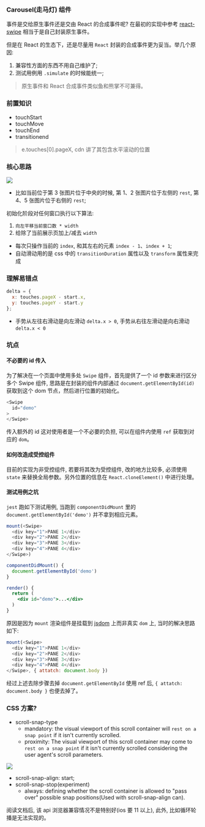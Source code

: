 <!--
abbrlink: n2xngha2
-->

### Carousel(走马灯) 组件

事件是交给原生事件还是交由 React 的合成事件呢? 在最初的实现中参考 [react-swipe](https://github.com/voronianski/react-swipe/blob/gh-pages/src/index.js) 相当于是自己封装原生事件。

但是在 React 的生态下，还是尽量用 `React` 封装的合成事件更为妥当。举几个原因:

1. 兼容性方面的东西不用自己维护了;
2. 测试用例用 `.simulate` 的时候能统一;

> 原生事件和 React 合成事件类似鱼和熊掌不可兼得。

### 前置知识

* touchStart
* touchMove
* touchEnd
* transitionend

> e.touches[0].pageX, cdn 讲了其包含水平滚动的位置

### 核心思路

![](http://with.muyunyun.cn/8151b27a39eb385305185d0a67736011.jpg-400)

* 比如当前位于第 3 张图片位于中央的时候, 第 1、2 张图片位于左侧的 `rest`, 第 4、5 张图片位于右侧的 `rest`;

初始化阶段对任何窗口执行以下算法:

1. `向左平移当前窗口数 * width`
2. 给除了当前展示页加上/减去 `width`

* 每次只操作当前的 `index`, 和其左右的元素 `index - 1`、`index + 1`;
* 自动滑动用的是 css 中的 `transitionDuration` 属性以及 `transform` 属性来完成

### 理解易错点

```js
delta = {
  x: touches.pageX - start.x,
  y: touches.pageY - start.y
};
```

* 手势从左往右滑动是向左滑动 `delta.x > 0`, 手势从右往左滑动是向右滑动 `delta.x < 0`

### 坑点

#### 不必要的 id 传入

为了解决在一个页面中使用多处 `Swipe` 组件，首先提供了一个 id 参数来进行区分多个 Swipe 组件, 思路是在封装的组件内部通过 `document.getElementById(id)` 获取到这个 dom 节点，然后进行位置的初始化。

```js
<Swipe
  id="demo"
>
</Swipe>
```

传入额外的 id 这对使用者是一个不必要的负担, 可以在组件内使用 `ref` 获取到对应的 `dom`。

#### 如何改造成受控组件

目前的实现为非受控组件, 若要将其改为受控组件, 改的地方比较多, 必须使用 `state` 来替换全局参数。另外位置的信息在 `React.cloneElement()` 中进行处理。

#### 测试用例之坑

`jest` 跑如下测试用例, 当跑到 `componentDidMount` 里的 `document.getElementById('demo')` 并不拿到相应元素。

```js
mount(<Swipe>
  <div key="1">PANE 1</div>
  <div key="2">PANE 2</div>
  <div key="3">PANE 3</div>
  <div key="4">PANE 4</div>
</Swipe>)
```

```jsx
componentDidMount() {
  document.getElementById('demo')
}

render() {
  return (
    <div id="demo">...</div>
  )
}
```

原因是因为 `mount` 渲染组件是挂载到 [jsdom](https://github.com/jsdom/jsdom) 上而非真实 `dom` 上, 当时的解决思路如下:

```js
mount(<Swipe>
  <div key="1">PANE 1</div>
  <div key="2">PANE 2</div>
  <div key="3">PANE 3</div>
  <div key="4">PANE 4</div>
</Swipe>, { attatch: document.body })
```

经过上述去除步骤去掉 `document.getElementById` 使用 ref 后, `{ attatch: document.body }` 也便去掉了。

### CSS 方案?

* scroll-snap-type
  * mandatory: the visual viewport of this scroll container will `rest on a snap point` if it isn't currently scrolled.
  * proximity: The visual viewport of this scroll container may come to `rest on a snap point` if it isn't currently scrolled considering the user agent's scroll parameters.

![](http://with.muyunyun.cn/56583153afaa5ae1edad7bea4b728234.jpg-400)

* scroll-snap-align: start;
* scroll-snap-stop(experiment)
  * always: defining whether the scroll container is allowed to "pass over" possible snap positions(Used with scroll-snap-align can).

阅读文档后, 该 api 浏览器兼容情况不是特别好(ios 要 11 以上), 此外, 比如循环轮播是无法实现的。
